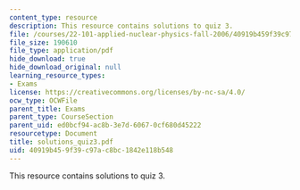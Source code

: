 ```yaml
---
content_type: resource
description: This resource contains solutions to quiz 3.
file: /courses/22-101-applied-nuclear-physics-fall-2006/40919b459f39c97ac8bc1842e118b548_solutions_quiz3.pdf
file_size: 190610
file_type: application/pdf
hide_download: true
hide_download_original: null
learning_resource_types:
- Exams
license: https://creativecommons.org/licenses/by-nc-sa/4.0/
ocw_type: OCWFile
parent_title: Exams
parent_type: CourseSection
parent_uid: ed0bcf94-ac8b-3e7d-6067-0cf680d45222
resourcetype: Document
title: solutions_quiz3.pdf
uid: 40919b45-9f39-c97a-c8bc-1842e118b548
---
```

This resource contains solutions to quiz 3.
